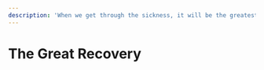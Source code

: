 ```yaml
---
description: 'When we get through the sickness, it will be the greatest time to be alive.'
---
```


# The Great Recovery

